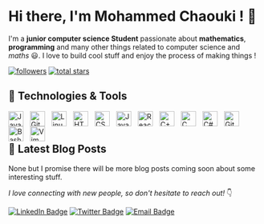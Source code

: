 # Hi there, I'm Mohammed Chaouki ! 👋

I'm a **junior computer science Student** passionate about **mathematics**, **programming** and many other things related to computer science and _maths_ 😃. I love to build cool stuff and enjoy the process of making things ! <br> 

  <p align="left">     
 <a href="https://github.com/oldsoulofmo?tab=followers">
         <img alt="followers" title="Follow me on Github" src="https://custom-icon-badges.demolab.com/github/followers/oldsoulofmo?color=236ad3&labelColor=1155ba&style=for-the-badge&logo=person-add&label=Follow&logoColor=white"/></a>
      <a href="https://github.com/oldsoulofmo?tab=repositories&sort=stargazers">
         <img alt="total stars" title="Total stars on GitHub" src="https://custom-icon-badges.demolab.com/github/stars/oldsoulofmo?color=55960c&style=for-the-badge&labelColor=488207&logo=star"/></a>
</p>

## 🔧 Technologies & Tools

<img align="left" alt="Java" width="30px" style="padding-right:10px;" src="https://cdn.jsdelivr.net/gh/devicons/devicon/icons/java/java-original.svg"/>
<img align="left" alt="Git" width="30px" style="padding-right:10px;" src="https://cdn.jsdelivr.net/gh/devicons/devicon/icons/git/git-original.svg" />
<img align="left" alt="Linux" width="30px" style="padding-right:10px;" src="https://cdn.jsdelivr.net/gh/devicons/devicon/icons/linux/linux-original.svg" />
<img align="left" alt="HTML" width="30px" style="padding-right:10px;" src="https://cdn.jsdelivr.net/gh/devicons/devicon/icons/html5/html5-plain.svg" />
<img align="left" alt="CSS" width="30px" style="padding-right:10px;" src="https://cdn.jsdelivr.net/gh/devicons/devicon/icons/css3/css3-plain.svg" />
<img align="left" alt="JavaScript" width="30px" style="padding-right:10px;" src="https://cdn.jsdelivr.net/gh/devicons/devicon/icons/javascript/javascript-plain.svg" />
<img align="left" alt="React" width="30px" style="padding-right:10px;" src="https://cdn.jsdelivr.net/gh/devicons/devicon/icons/react/react-original.svg" />
<img align="left" alt="C++" width="30px" style="padding-right:10px;" src="https://cdn.jsdelivr.net/gh/devicons/devicon@latest/icons/cplusplus/cplusplus-original.svg" />
<img align="left" alt="C" width="30px" style="padding-right:10px;" src="https://cdn.jsdelivr.net/gh/devicons/devicon@latest/icons/c/c-original.svg" />
<img align="left" alt="C#" width="30px" style="padding-right:10px;" src="https://cdn.jsdelivr.net/gh/devicons/devicon@latest/icons/csharp/csharp-original.svg" />          
<img align="left" alt="GitHub" width="30px" background-color="white" style="padding-right:10px;" src="https://cdn.jsdelivr.net/gh/devicons/devicon@latest/icons/github/github-original.svg" />
<img align="left" alt="Bash" width="30px" style="padding-right:10px;" src="https://cdn.jsdelivr.net/gh/devicons/devicon/icons/bash/bash-original.svg" />
<img align="left" alt="Vim" width="30px" style="padding-right:10px;" src="https://cdn.jsdelivr.net/gh/devicons/devicon@latest/icons/vim/vim-original.svg" />

<br><br>


## 📝 Latest Blog Posts

None but I promise there will be more blog posts coming soon about some interesting stuff.

*I love connecting with new people, so don't hesitate to reach out!* 👇

[![LinkedIn Badge](https://img.shields.io/badge/LinkedIn-0A66C2?style=for-the-badge&logo=linkedin&logoColor=white)](https://linkedin.com/in/mohammedchaouki/)
[![Twitter Badge](https://img.shields.io/badge/Twitter-1DA1F2?style=for-the-badge&logo=twitter&logoColor=white)](https://twitter.com/oldsoulofmo)
[![Email Badge](https://img.shields.io/badge/Email-D14836?style=for-the-badge&logo=gmail&logoColor=white)](mailto:medchaouki12@icloud.com)
